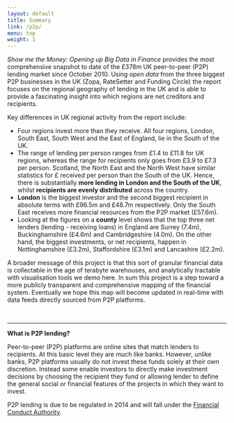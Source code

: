```yaml
---
layout: default
title: Summary
link: /p2p/
menu: top
weight: 1
---
```


*Show me the Money: Opening up Big Data in Finance* provides the most comprehensive snapshot to date of the £378m UK peer-to-peer (P2P) lending market since October 2010. Using *open data* from the three biggest P2P businesses in the UK (Zopa, RateSetter and Funding Circle) the report focuses on the regional geography of lending in the UK and is able to provide a fascinating insight into which regions are net creditors and recipients.

Key differences in UK regional activity from the report include:

* Four regions invest more than they receive. All four regions, London, South East, South West and the East of England, lie in the South of the UK.
* The range of lending per person ranges from £1.4 to £11.8 for UK regions, whereas the range for recipients only goes from £3.9 to £7.3 per person. Scotland, the North East and the North West have similar statistics for £ received per person than the South of the UK. Hence, there is substantially **more lending in London and the South of the UK**, whilst **recipients are evenly distributed** across the country. 
* **London** is the biggest investor and the second biggest recipient in absolute terms with £96.5m and £48.7m respectively. Only the South East receives more financial resources from the P2P market (£57.6m).
* Looking at the figures on a **county** level shows that the top three net lenders (lending - receiving loans) in England are Surrey (7.4m), Buckinghamshire (£4.6m) and Cambridgeshire (4.0m). On the other hand, the biggest investments, or net recipients, happen in Nottinghamshire (£3.2m), Staffordshire (£3.1m) and Lancashire (£2.2m).

A broader message of this project is that this sort of granular financial data is collectable in the age of terabyte warehouses, and analytically tractable with visualisation tools we demo here. In sum this project is a step toward a more publicly transparent and comprehensive mapping of the financial system. Eventually we hope this map will become updated in real-time with data feeds directly sourced from P2P platforms.

<br>
<hr>

**What is P2P lending?**

Peer-to-peer (P2P) platforms are online sites that match lenders to recipients. At this basic level they are much like banks. However, unlike banks, P2P platforms usually do not invest these funds solely at their own discretion.  Instead some enable investors to directly make investment decisions by choosing the recipient they fund or allowing lender to define the general social or financial features of the projects in which they want to invest. 

P2P lending is due to be regulated in 2014 and will fall under the [Financial Conduct Authority](http://www.fca.org.uk/). 
